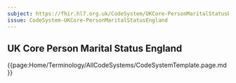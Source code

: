 ```yaml
---
subject: https://fhir.hl7.org.uk/CodeSystem/UKCore-PersonMaritalStatusEngland
issue: CodeSystem-UKCore-PersonMaritalStatusEngland
---
```

## UK Core Person Marital Status England

{{page:Home/Terminology/AllCodeSystems/CodeSystemTemplate.page.md}}